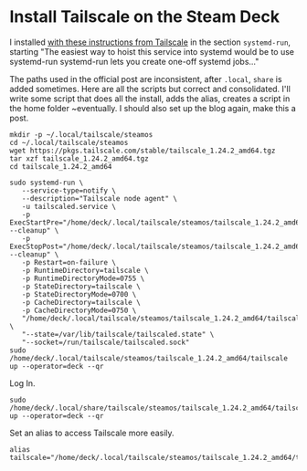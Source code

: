 # Install Tailscale on the Steam Deck

I installed [with these instructions from Tailscale](https://tailscale.com/blog/steam-deck) in the section `systemd-run`, starting "The easiest way to hoist this service into systemd would be to use systemd-run systemd-run lets you create one-off systemd jobs..."

The paths used in the official post are inconsistent, after `.local`, `share` is added sometimes. Here are all the scripts but correct and consolidated. I'll write some script that does all the install, adds the alias, creates a script in the home folder ~eventually. I should also set up the blog again, make this a post.

```
mkdir -p ~/.local/tailscale/steamos
cd ~/.local/tailscale/steamos
wget https://pkgs.tailscale.com/stable/tailscale_1.24.2_amd64.tgz
tar xzf tailscale_1.24.2_amd64.tgz
cd tailscale_1.24.2_amd64
```

```
sudo systemd-run \  
   --service-type=notify \  
   --description="Tailscale node agent" \  
   -u tailscaled.service \  
   -p ExecStartPre="/home/deck/.local/tailscale/steamos/tailscale_1.24.2_amd64/tailscaled --cleanup" \  
   -p ExecStopPost="/home/deck/.local/tailscale/steamos/tailscale_1.24.2_amd64/tailscaled --cleanup" \  
   -p Restart=on-failure \  
   -p RuntimeDirectory=tailscale \  
   -p RuntimeDirectoryMode=0755 \  
   -p StateDirectory=tailscale \  
   -p StateDirectoryMode=0700 \  
   -p CacheDirectory=tailscale \  
   -p CacheDirectoryMode=0750 \  
   "/home/deck/.local/tailscale/steamos/tailscale_1.24.2_amd64/tailscaled" \  
   "--state=/var/lib/tailscale/tailscaled.state" \  
   "--socket=/run/tailscale/tailscaled.sock"  
sudo /home/deck/.local/tailscale/steamos/tailscale_1.24.2_amd64/tailscale up --operator=deck --qr
```

Log In.

```
sudo /home/deck/.local/share/tailscale/steamos/tailscale_1.24.2_amd64/tailscale up --operator=deck --qr
```

Set an alias to access Tailscale more easily.

```
alias tailscale="/home/deck/.local/tailscale/steamos/tailscale_1.24.2_amd64/tailscale"
```

